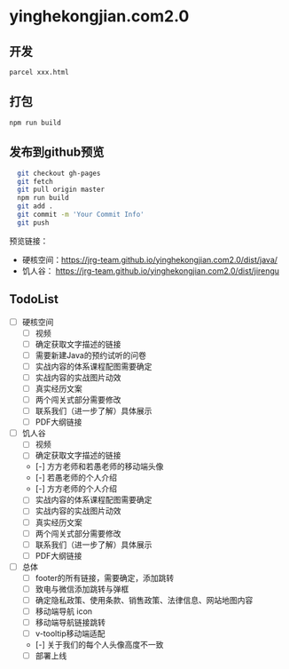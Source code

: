 # yinghekongjian.com2.0

## 开发

``parcel xxx.html``

## 打包

``npm run build``

## 发布到github预览

```bash
  git checkout gh-pages
  git fetch
  git pull origin master
  npm run build
  git add .
  git commit -m 'Your Commit Info'
  git push
```

预览链接：
  - 硬核空间：https://jrg-team.github.io/yinghekongjian.com2.0/dist/java/
  - 饥人谷： https://jrg-team.github.io/yinghekongjian.com2.0/dist/jirengu

## TodoList

- [ ] 硬核空间
  - [ ] 视频
  - [ ] 确定获取文字描述的链接
  - [ ] 需要新建Java的预约试听的问卷
  - [ ] 实战内容的体系课程配图需要确定
  - [ ] 实战内容的实战图片动效
  - [ ] 真实经历文案
  - [ ] 两个闯关式部分需要修改
  - [ ] 联系我们（进一步了解）具体展示
  - [ ] PDF大纲链接
- [ ] 饥人谷
  - [ ] 视频
  - [ ] 确定获取文字描述的链接
  - [-] 方方老师和若愚老师的移动端头像
  - [-] 若愚老师的个人介绍
  - [-] 方方老师的个人介绍
  - [ ] 实战内容的体系课程配图需要确定
  - [ ] 实战内容的实战图片动效
  - [ ] 真实经历文案
  - [ ] 两个闯关式部分需要修改
  - [ ] 联系我们（进一步了解）具体展示
  - [ ] PDF大纲链接
- [ ] 总体
  - [ ] footer的所有链接，需要确定，添加跳转
  - [ ] 致电与微信添加跳转与弹框
  - [ ] 确定隐私政策、使用条款、销售政策、法律信息、网站地图内容
  - [ ] 移动端导航 icon
  - [ ] 移动端导航链接跳转
  - [ ] v-tooltip移动端适配
  - [-] 关于我们的每个人头像高度不一致
  - [ ] 部署上线
